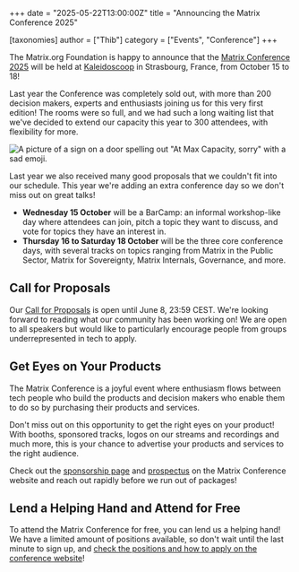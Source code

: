 +++
date = "2025-05-22T13:00:00Z"
title = "Announcing the Matrix Conference 2025"

[taxonomies]
author = ["Thib"]
category = ["Events", "Conference"]
+++


The Matrix.org Foundation is happy to announce that the [Matrix Conference 2025](https://2025.matrix.org/) will be held at [Kaleidoscoop](https://www.kaleidos.coop/) in Strasbourg, France, from October 15 to 18!

Last year the Conference was completely sold out, with more than 200 decision makers, experts and enthusiasts joining us for this very first edition! The rooms were so full, and we had such a long waiting list that we've decided to extend our capacity this year to 300 attendees, with flexibility for more.

![A picture of a sign on a door spelling out "At Max Capacity, sorry" with a sad emoji.](/blog/img/full-capacity.webp)

<!-- more -->

Last year we also received many good proposals that we couldn't fit into our schedule. This year we're adding an extra conference day so we don't miss out on great talks!

* **Wednesday 15 October** will be a BarCamp: an informal workshop-like day where attendees can join, pitch a topic they want to discuss, and vote for topics they have an interest in.  
* **Thursday 16 to Saturday 18 October** will be the three core conference days, with several tracks on topics ranging from Matrix in the Public Sector, Matrix for Sovereignty, Matrix Internals, Governance, and more.

## Call for Proposals

Our [Call for Proposals](https://cfp.2025.matrix.org) is open until June 8, 23:59 CEST. We're looking forward to reading what our community has been working on! We are open to all speakers but would like to particularly encourage people from groups underrepresented in tech to apply.

## Get Eyes on Your Products

The Matrix Conference is a joyful event where enthusiasm flows between tech people who build the products and decision makers who enable them to do so by purchasing their products and services.

Don't miss out on this opportunity to get the right eyes on your product! With booths, sponsored tracks, logos on our streams and recordings and much more, this is your chance to advertise  your products and services to the right audience.

Check out the [sponsorship page](https://2025.matrix.org/sponsor/) and [prospectus](https://2025.matrix.org/documents/matrix-conference-sponsors-deck-20250506.pdf) on the Matrix Conference website and reach out rapidly before we run out of packages!

## Lend a Helping Hand and Attend for Free

To attend the Matrix Conference for free, you can lend us a helping hand! We have a limited amount of positions available, so don't wait until the last minute to sign up, and [check the positions and how to apply on the conference website](https://2025.matrix.org/volunteer/)!
